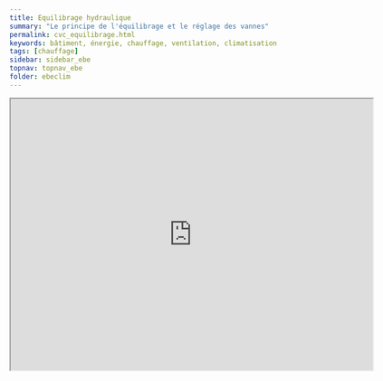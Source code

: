 ```yaml
---
title: Equilibrage hydraulique
summary: "Le principe de l'équilibrage et le réglage des vannes"
permalink: cvc_equilibrage.html
keywords: bâtiment, énergie, chauffage, ventilation, climatisation
tags: [chauffage]
sidebar: sidebar_ebe
topnav: topnav_ebe
folder: ebeclim
---
```



<iframe src="https://player.vimeo.com/video/320515430?color=ff9933&portrait=0" width="640" height="480" frameborder="1" webkitallowfullscreen mozallowfullscreen allowfullscreen></iframe>
